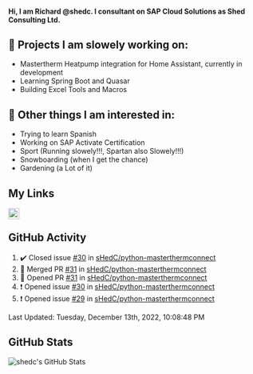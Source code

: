 #### Hi, I am Richard @shedc. I consultant on SAP Cloud Solutions as Shed Consulting Ltd.

## 👋 Projects I am slowely working on:
- Mastertherm Heatpump integration for Home Assistant, currently in development
- Learning Spring Boot and Quasar
- Building Excel Tools and Macros

## 👀 Other things I am interested in:
- Trying to learn Spanish
- Working on SAP Activate Certification
- Sport (Running slowely!!!, Spartan also Slowely!!!)
- Snowboarding (when I get the chance)
- Gardening (a Lot of it)

## My Links
[<img align="left" alt="shedc | LinkedIn" width="22px" src="https://cdn.jsdelivr.net/npm/simple-icons@v3/icons/linkedin.svg" />][linkedin]

<br/>

## GitHub Activity
<!--RECENT_ACTIVITY:start-->
1. ✔️ Closed issue [#30](https://github.com/sHedC/python-masterthermconnect/issues/30) in [sHedC/python-masterthermconnect](https://github.com/sHedC/python-masterthermconnect)
2. 🎉 Merged PR [#31](https://github.com/sHedC/python-masterthermconnect/pull/31) in [sHedC/python-masterthermconnect](https://github.com/sHedC/python-masterthermconnect)
3. 💪 Opened PR [#31](https://github.com/sHedC/python-masterthermconnect/pull/31) in [sHedC/python-masterthermconnect](https://github.com/sHedC/python-masterthermconnect)
4. ❗️ Opened issue [#30](https://github.com/sHedC/python-masterthermconnect/issues/30) in [sHedC/python-masterthermconnect](https://github.com/sHedC/python-masterthermconnect)
5. ❗️ Opened issue [#29](https://github.com/sHedC/python-masterthermconnect/issues/29) in [sHedC/python-masterthermconnect](https://github.com/sHedC/python-masterthermconnect)
<!--RECENT_ACTIVITY:end-->
<!--RECENT_ACTIVITY:last_update-->
Last Updated: Tuesday, December 13th, 2022, 10:08:48 PM
<!--RECENT_ACTIVITY:last_update_end-->

## GitHub Stats
<img align="left" alt="shedc's GitHub Stats" src="https://github-readme-stats.vercel.app/api?username=shedc&show_icons=true&hide_title=true" />

[linkedin]: https://www.linkedin.com/in/richard-holmes-3314251/
